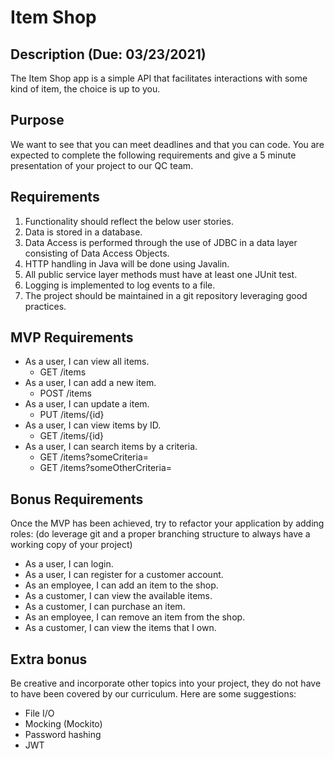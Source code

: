 # Item Shop

## Description (Due: 03/23/2021)

   The Item Shop app is a simple API that facilitates interactions with some kind of item, the choice is up to you. 
	
## Purpose

   We want to see that you can meet deadlines and that you can code. You are expected to complete the following requirements and give a 5 minute presentation of your project to our QC team.

## Requirements
1. Functionality should reflect the below user stories.
2. Data is stored in a database.
3. Data Access is performed through the use of JDBC in a data layer consisting of Data Access Objects.
4. HTTP handling in Java will be done using Javalin.
5. All public service layer methods must have at least one JUnit test.
6. Logging is implemented to log events to a file.
7. The project should be maintained in a git repository leveraging good practices.

## MVP Requirements

* As a user, I can view all items.
    * GET /items
* As a user, I can add a new item.
    * POST /items
* As a user, I can update a item.
    * PUT /items/{id}
* As a user, I can view items by ID.
    * GET /items/{id}
* As a user, I can search items by a criteria.
    * GET /items?someCriteria=
    * GET /items?someOtherCriteria=

## Bonus Requirements
Once the MVP has been achieved, try to refactor your application by adding roles: (do leverage git and a proper branching structure to always have a working copy of your project)

* As a user, I can login.
* As a user, I can register for a customer account.
* As an employee, I can add an item to the shop.
* As a customer, I can view the available items.
* As a customer, I can purchase an item.
* As an employee, I can remove an item from the shop.
* As a customer, I can view the items that I own.

## Extra bonus

Be creative and incorporate other topics into your project, they do not have to have been covered by our curriculum. Here are some suggestions:
* File I/O
* Mocking (Mockito)
* Password hashing
* JWT